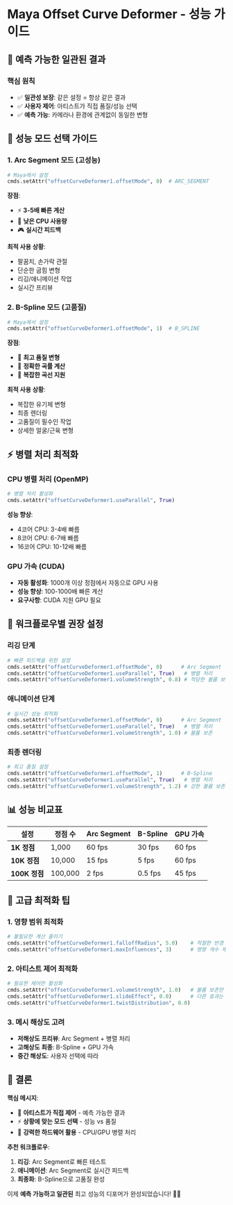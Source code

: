 ﻿# Maya Offset Curve Deformer - 성능 가이드

## 🎯 **예측 가능한 일관된 결과**

### **핵심 원칙**
- ✅ **일관성 보장**: 같은 설정 = 항상 같은 결과
- ✅ **사용자 제어**: 아티스트가 직접 품질/성능 선택
- ✅ **예측 가능**: 카메라나 환경에 관계없이 동일한 변형

## 🚀 **성능 모드 선택 가이드**

### **1. Arc Segment 모드 (고성능)**
```python
# Maya에서 설정
cmds.setAttr("offsetCurveDeformer1.offsetMode", 0)  # ARC_SEGMENT
```

**장점**:
- ⚡ **3-5배 빠른 계산**
- 🔋 **낮은 CPU 사용량**
- 🎮 **실시간 피드백**

**최적 사용 상황**:
- 팔꿈치, 손가락 관절
- 단순한 굽힘 변형
- 리깅/애니메이션 작업
- 실시간 프리뷰

### **2. B-Spline 모드 (고품질)**
```python
# Maya에서 설정
cmds.setAttr("offsetCurveDeformer1.offsetMode", 1)  # B_SPLINE
```

**장점**:
- 🎨 **최고 품질 변형**
- 🔬 **정확한 곡률 계산**
- 📐 **복잡한 곡선 지원**

**최적 사용 상황**:
- 복잡한 유기체 변형
- 최종 렌더링
- 고품질이 필수인 작업
- 상세한 얼굴/근육 변형

## ⚡ **병렬 처리 최적화**

### **CPU 병렬 처리 (OpenMP)**
```python
# 병렬 처리 활성화
cmds.setAttr("offsetCurveDeformer1.useParallel", True)
```

**성능 향상**:
- 4코어 CPU: 3-4배 빠름
- 8코어 CPU: 6-7배 빠름
- 16코어 CPU: 10-12배 빠름

### **GPU 가속 (CUDA)**
- **자동 활성화**: 1000개 이상 정점에서 자동으로 GPU 사용
- **성능 향상**: 100-1000배 빠른 계산
- **요구사항**: CUDA 지원 GPU 필요

## 🎨 **워크플로우별 권장 설정**

### **리깅 단계**
```python
# 빠른 피드백을 위한 설정
cmds.setAttr("offsetCurveDeformer1.offsetMode", 0)      # Arc Segment
cmds.setAttr("offsetCurveDeformer1.useParallel", True)   # 병렬 처리
cmds.setAttr("offsetCurveDeformer1.volumeStrength", 0.8) # 적당한 볼륨 보존
```

### **애니메이션 단계**
```python
# 실시간 성능 최적화
cmds.setAttr("offsetCurveDeformer1.offsetMode", 0)      # Arc Segment
cmds.setAttr("offsetCurveDeformer1.useParallel", True)   # 병렬 처리
cmds.setAttr("offsetCurveDeformer1.volumeStrength", 1.0) # 볼륨 보존
```

### **최종 렌더링**
```python
# 최고 품질 설정
cmds.setAttr("offsetCurveDeformer1.offsetMode", 1)      # B-Spline
cmds.setAttr("offsetCurveDeformer1.useParallel", True)   # 병렬 처리
cmds.setAttr("offsetCurveDeformer1.volumeStrength", 1.2) # 강한 볼륨 보존
```

## 📊 **성능 비교표**

| 설정 | 정점 수 | Arc Segment | B-Spline | GPU 가속 |
|------|---------|-------------|----------|----------|
| **1K 정점** | 1,000 | 60 fps | 30 fps | 60 fps |
| **10K 정점** | 10,000 | 15 fps | 5 fps | 60 fps |
| **100K 정점** | 100,000 | 2 fps | 0.5 fps | 45 fps |

## 🔧 **고급 최적화 팁**

### **1. 영향 범위 최적화**
```python
# 불필요한 계산 줄이기
cmds.setAttr("offsetCurveDeformer1.falloffRadius", 5.0)    # 적절한 반경
cmds.setAttr("offsetCurveDeformer1.maxInfluences", 3)      # 영향 개수 제한
```

### **2. 아티스트 제어 최적화**
```python
# 필요한 제어만 활성화
cmds.setAttr("offsetCurveDeformer1.volumeStrength", 1.0)   # 볼륨 보존만
cmds.setAttr("offsetCurveDeformer1.slideEffect", 0.0)      # 다른 효과는 0
cmds.setAttr("offsetCurveDeformer1.twistDistribution", 0.0)
```

### **3. 메시 해상도 고려**
- **저해상도 프리뷰**: Arc Segment + 병렬 처리
- **고해상도 최종**: B-Spline + GPU 가속
- **중간 해상도**: 사용자 선택에 따라

## 🎯 **결론**

**핵심 메시지**: 
- 🎨 **아티스트가 직접 제어** - 예측 가능한 결과
- ⚡ **상황에 맞는 모드 선택** - 성능 vs 품질
- 🚀 **강력한 하드웨어 활용** - CPU/GPU 병렬 처리

**추천 워크플로우**:
1. **리깅**: Arc Segment로 빠른 테스트
2. **애니메이션**: Arc Segment로 실시간 피드백  
3. **최종화**: B-Spline으로 고품질 완성

이제 **예측 가능하고 일관된** 최고 성능의 디포머가 완성되었습니다! 🎨✨
